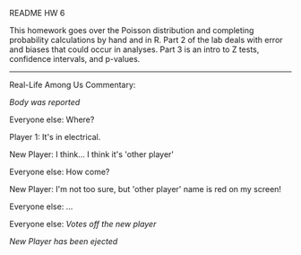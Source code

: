 README HW 6

This homework goes over the Poisson distribution and completing probability calculations by hand and in R. Part 2 of the lab deals with error and biases that could occur in analyses. Part 3 is an intro to Z tests, confidence intervals, and p-values.

---------------

Real-Life Among Us Commentary:

*Body was reported*

Everyone else: Where?

Player 1: It's in electrical.

New Player: I think... I think it's 'other player'

Everyone else: How come?

New Player: I'm not too sure, but 'other player' name is red on my screen!

Everyone else: ...

Everyone else: *Votes off the new player*

*New Player has been ejected*